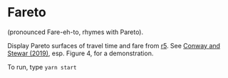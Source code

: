 # Fareto

(pronounced Fare-eh-to, rhymes with Pareto).

Display Pareto surfaces of travel time and fare from [r5](https://github.com/conveyal/r5). See [Conway and Stewar (2019)](https://files.indicatrix.org/Conway-Stewart-2019-Charlie-Fare-Constraints.pdf), esp. Figure 4, for a demonstration.

To run, type `yarn start`